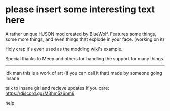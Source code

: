 # please insert some interesting text here

A rather unique HJSON mod created by BlueWolf. Features some things, some more things, and even things that explode in your face. (working on it)

Holy crap it's even used as the modding wiki's example.

Special thanks to Meep and others for handling the support for many things.

---



















idk man this is a work of art (if you can call it that) made by someone going insane

talk to insane girl and recieve updates if you care: https://discord.gg/M3hm5z6nm6









































help
